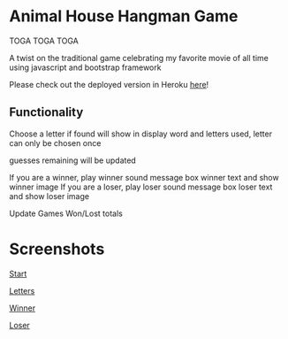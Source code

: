 # Animal House Hangman Game 

TOGA TOGA TOGA

A twist on the traditional game celebrating my favorite movie of all time using javascript and bootstrap framework

Please check out the deployed version in Heroku [here](https://animalhouse.herokuapp.com/)!

## Functionality
Choose a letter if found will show in display word and letters used, letter can only be chosen once

guesses remaining will be updated

If you are a winner, play winner sound message box winner text and show winner image 
If you are a loser, play loser sound message box loser text and show loser image

Update Games Won/Lost totals

# Screenshots
[Start](https://user-images.githubusercontent.com/26799439/35922051-7da32d0e-0bea-11e8-984a-acacc9f4ec08.png)

[Letters](https://user-images.githubusercontent.com/26799439/35922085-9e4923a6-0bea-11e8-8cb1-f86e93259105.png)

[Winner](https://user-images.githubusercontent.com/26799439/35922136-c9933d76-0bea-11e8-93af-b0c1a596484b.png)

[Loser](https://user-images.githubusercontent.com/26799439/35922204-f7c9f482-0bea-11e8-9a1e-1c7d5c62f1a6.png)


